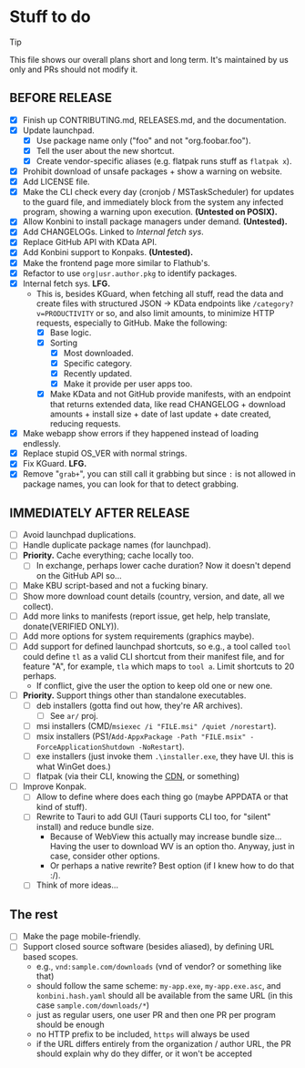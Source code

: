 <!-- markdownlint-disable md007 -->

# Stuff to do

> [!TIP]
> This file shows our overall plans short and long term. It's maintained by us only and PRs should not modify it.

## BEFORE RELEASE

- [x] Finish up CONTRIBUTING.md, RELEASES.md, and the documentation.
- [x] Update launchpad.
    - [x] Use package name only ("foo" and not "org.foobar.foo").
    - [x] Tell the user about the new shortcut.
    - [x] Create vendor-specific aliases (e.g. flatpak runs stuff as `flatpak x`).
- [x] Prohibit download of unsafe packages + show a warning on website.
- [x] Add LICENSE file.
- [x] Make the CLI check every day (cronjob / MSTaskScheduler) for updates to the guard file, and immediately block from the system any infected program, showing a warning upon execution. **(Untested on POSIX).**
- [x] Allow Konbini to install package managers under demand. **(Untested).**
- [x] Add CHANGELOGs. Linked to _Internal fetch sys_.
- [x] Replace GitHub API with KData API.
- [x] Add Konbini support to Konpaks. **(Untested).**
- [x] Make the frontend page more similar to Flathub's.
- [x] Refactor to use `org|usr.author.pkg` to identify packages.
- [x] Internal fetch sys. **LFG.**
    - This is, besides KGuard, when fetching all stuff, read the data and create files with structured JSON -> KData endpoints like `/category?v=PRODUCTIVITY` or so, and also limit amounts, to minimize HTTP requests, especially to GitHub. Make the following:
        - [x] Base logic.
        - [x] Sorting
            - [x] Most downloaded.
            - [x] Specific category.
            - [x] Recently updated.
            - [x] Make it provide per user apps too.
        - [x] Make KData and not GitHub provide manifests, with an endpoint that returns extended data, like read CHANGELOG + download amounts + install size + date of last update + date created, reducing requests.
- [x] Make webapp show errors if they happened instead of loading endlessly.
- [x] Replace stupid OS_VER with normal strings.
- [x] Fix KGuard. **LFG.**
- [x] Remove "`grab+`", you can still call it grabbing but since `:` is not allowed in package names, you can look for that to detect grabbing.

## IMMEDIATELY AFTER RELEASE

- [ ] Avoid launchpad duplications.
- [ ] Handle duplicate package names (for launchpad).
- [ ] **Priority.** Cache everything; cache locally too.
    - [ ] In exchange, perhaps lower cache duration? Now it doesn't depend on the GitHub API so...
- [ ] Make KBU script-based and not a fucking binary.
- [ ] Show more download count details (country, version, and date, all we collect).
- [ ] Add more links to manifests (report issue, get help, help translate, donate(VERIFIED ONLY)).
- [ ] Add more options for system requirements (graphics maybe).
- [ ] Add support for defined launchpad shortcuts, so e.g., a tool called `tool` could define `tl` as a valid CLI shortcut from their manifest file, and for feature "A", for example, `tla` which maps to `tool a`. Limit shortcuts to 20 perhaps.
    - If conflict, give the user the option to keep old one or new one.
- [ ] **Priority.** Support things other than standalone executables.
    - [ ] deb installers (gotta find out how, they're AR archives).
        - [ ] See `ar/` proj.
    - [ ] msi installers (CMD/`msiexec /i "FILE.msi" /quiet /norestart`).
    - [ ] msix installers (PS1/`Add-AppxPackage -Path "FILE.msix" -ForceApplicationShutdown -NoRestart`).
    - [ ] exe installers (just invoke them `.\installer.exe`, they have UI. this is what WinGet does.)
    - [ ] flatpak (via their CLI, knowing the [CDN](https://dl.flathub.org/repo/appstream/org.inkscape.Inkscape.flatpakref), or something)
- [ ] Improve Konpak.
    - [ ] Allow to define where does each thing go (maybe APPDATA or that kind of stuff).
    - [ ] Rewrite to Tauri to add GUI (Tauri supports CLI too, for "silent" install) and reduce bundle size.
        - Because of WebView this actually may increase bundle size... Having the user to download WV is an option tho. Anyway, just in case, consider other options.
        - Or perhaps a native rewrite? Best option (if I knew how to do that :/).
    - [ ] Think of more ideas...

## The rest

- [ ] Make the page mobile-friendly.
- [ ] Support closed source software (besides aliased), by defining URL based scopes.
    - e.g., `vnd:sample.com/downloads` (vnd of vendor? or something like that)
    - should follow the same scheme: `my-app.exe`, `my-app.exe.asc`, and `konbini.hash.yaml` should all be available from the same URL (in this case `sample.com/downloads/*`)
    - just as regular users, one user PR and then one PR per program should be enough
    - no HTTP prefix to be included, `https` will always be used
    - if the URL differs entirely from the organization / author URL, the PR should explain why do they differ, or it won't be accepted
